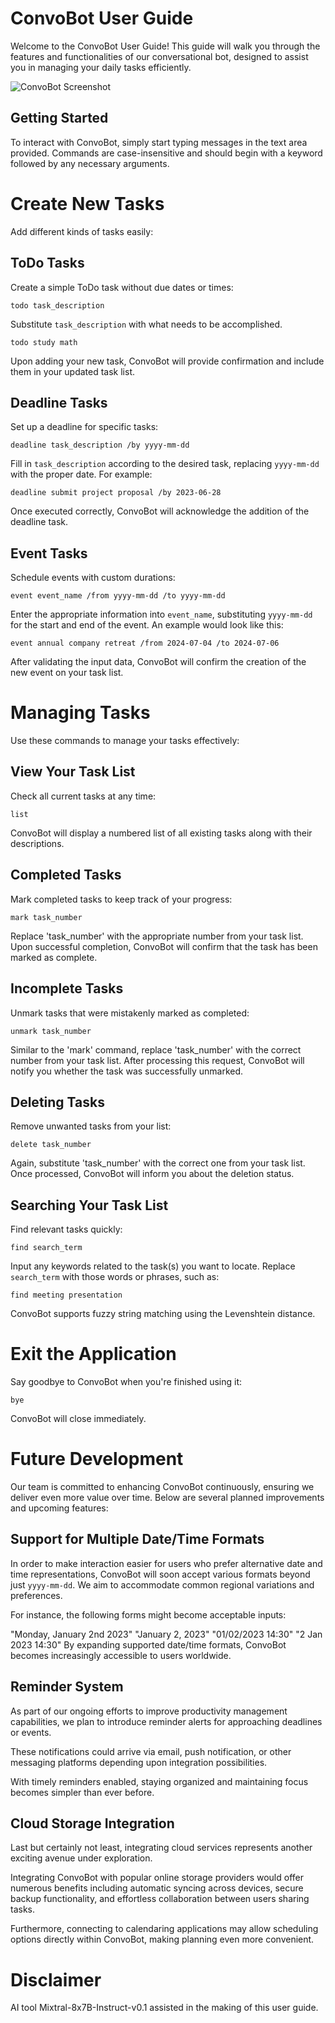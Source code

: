# ConvoBot User Guide

Welcome to the ConvoBot User Guide! This guide will walk you through the features and functionalities of our conversational bot, designed to assist you in managing your daily tasks efficiently.

![ConvoBot Screenshot](./Ui.png)

## Getting Started
To interact with ConvoBot, simply start typing messages in the text area provided. Commands are case-insensitive and should begin with a keyword followed by any necessary arguments.

# Create New Tasks
Add different kinds of tasks easily:

## ToDo Tasks
Create a simple ToDo task without due dates or times:

`todo task_description`

Substitute `task_description` with what needs to be accomplished.

`todo study math`

Upon adding your new task, ConvoBot will provide confirmation and include them in your updated task list.

## Deadline Tasks
Set up a deadline for specific tasks:

`deadline task_description /by yyyy-mm-dd`

Fill in `task_description` according to the desired task, replacing `yyyy-mm-dd` with the proper date. For example:

`deadline submit project proposal /by 2023-06-28`

Once executed correctly, ConvoBot will acknowledge the addition of the deadline task.

## Event Tasks
Schedule events with custom durations:

`event event_name /from yyyy-mm-dd /to yyyy-mm-dd`

Enter the appropriate information into `event_name`, substituting `yyyy-mm-dd` for the start and end of the event. An example would look like this:

`event annual company retreat /from 2024-07-04 /to 2024-07-06`

After validating the input data, ConvoBot will confirm the creation of the new event on your task list.

# Managing Tasks
Use these commands to manage your tasks effectively:

## View Your Task List
Check all current tasks at any time:

`list`

ConvoBot will display a numbered list of all existing tasks along with their descriptions.

## Completed Tasks
Mark completed tasks to keep track of your progress:

`mark task_number`

Replace 'task_number' with the appropriate number from your task list. Upon successful completion, ConvoBot will confirm that the task has been marked as complete.

## Incomplete Tasks
Unmark tasks that were mistakenly marked as completed:

`unmark task_number`

Similar to the 'mark' command, replace 'task_number' with the correct number from your task list. After processing this request, ConvoBot will notify you whether the task was successfully unmarked.

## Deleting Tasks
Remove unwanted tasks from your list:

`delete task_number`

Again, substitute 'task_number' with the correct one from your task list. Once processed, ConvoBot will inform you about the deletion status.

## Searching Your Task List
Find relevant tasks quickly:

`find search_term`

Input any keywords related to the task(s) you want to locate. Replace `search_term` with those words or phrases, such as:

`find meeting presentation`

ConvoBot supports fuzzy string matching using the Levenshtein distance.

# Exit the Application
Say goodbye to ConvoBot when you're finished using it:

`bye`

ConvoBot will close immediately.

# Future Development
Our team is committed to enhancing ConvoBot continuously, ensuring we deliver even more value over time. Below are several planned improvements and upcoming features:

## Support for Multiple Date/Time Formats
In order to make interaction easier for users who prefer alternative date and time representations, ConvoBot will soon accept various formats beyond just `yyyy-mm-dd`. We aim to accommodate common regional variations and preferences.

For instance, the following forms might become acceptable inputs:

"Monday, January 2nd 2023"
"January 2, 2023"
"01/02/2023 14:30"
"2 Jan 2023 14:30"
By expanding supported date/time formats, ConvoBot becomes increasingly accessible to users worldwide.

## Reminder System
As part of our ongoing efforts to improve productivity management capabilities, we plan to introduce reminder alerts for approaching deadlines or events.

These notifications could arrive via email, push notification, or other messaging platforms depending upon integration possibilities.

With timely reminders enabled, staying organized and maintaining focus becomes simpler than ever before.

## Cloud Storage Integration
Last but certainly not least, integrating cloud services represents another exciting avenue under exploration.

Integrating ConvoBot with popular online storage providers would offer numerous benefits including automatic syncing across devices, secure backup functionality, and effortless collaboration between users sharing tasks.

Furthermore, connecting to calendaring applications may allow scheduling options directly within ConvoBot, making planning even more convenient.

# Disclaimer
AI tool Mixtral-8x7B-Instruct-v0.1 assisted in the making of this user guide.
